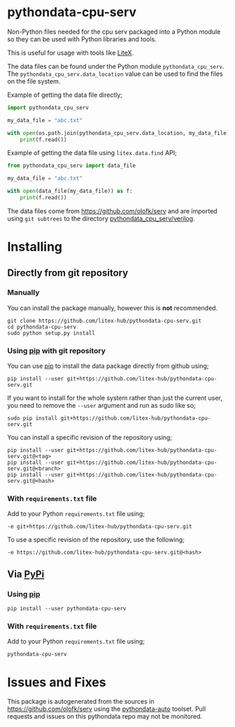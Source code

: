 # pythondata-cpu-serv

Non-Python  files needed for the cpu serv packaged
into a Python module so they can be used with Python libraries and tools.

This is useful for usage with tools like
[LiteX](https://github.com/enjoy-digital/litex.git).

The data files can be found under the Python module `pythondata_cpu_serv`. The
`pythondata_cpu_serv.data_location` value can be used to find the files on the file
system.

Example of getting the data file directly;
```python
import pythondata_cpu_serv

my_data_file = "abc.txt"

with open(os.path.join(pythondata_cpu_serv.data_location, my_data_file)) as f:
    print(f.read())
```

Example of getting the data file using `litex.data.find` API;
```python
from pythondata_cpu_serv import data_file

my_data_file = "abc.txt"

with open(data_file(my_data_file)) as f:
    print(f.read())
```


The data files come from https://github.com/olofk/serv
and are imported using `git subtrees` to the directory
[pythondata_cpu_serv/verilog](pythondata_cpu_serv/verilog).



# Installing

## Directly from git repository

### Manually

You can install the package manually, however this is **not** recommended.

```
git clone https://github.com/litex-hub/pythondata-cpu-serv.git
cd pythondata-cpu-serv
sudo python setup.py install
```

### Using [pip](https://pip.pypa.io/) with git repository

You can use [pip](https://pip.pypa.io/) to install the data package directly
from github using;

```
pip install --user git+https://github.com/litex-hub/pythondata-cpu-serv.git
```

If you want to install for the whole system rather than just the current user,
you need to remove the `--user` argument and run as sudo like so;

```
sudo pip install git+https://github.com/litex-hub/pythondata-cpu-serv.git
```

You can install a specific revision of the repository using;
```
pip install --user git+https://github.com/litex-hub/pythondata-cpu-serv.git@<tag>
pip install --user git+https://github.com/litex-hub/pythondata-cpu-serv.git@<branch>
pip install --user git+https://github.com/litex-hub/pythondata-cpu-serv.git@<hash>
```

### With `requirements.txt` file

Add to your Python `requirements.txt` file using;
```
-e git+https://github.com/litex-hub/pythondata-cpu-serv.git
```

To use a specific revision of the repository, use the following;
```
-e https://github.com/litex-hub/pythondata-cpu-serv.git@<hash>
```

## Via [PyPi](https://pypi.org/project/pythondata-cpu-serv/)

### Using [pip](https://pip.pypa.io/)

```
pip install --user pythondata-cpu-serv
```

### With `requirements.txt` file

Add to your Python `requirements.txt` file using;
```
pythondata-cpu-serv
```

# Issues and Fixes

This package is autogenerated from the sources in
<https://github.com/olofk/serv>
using the [pythondata-auto](https://github.com/litex-hub/pythondata-auto)
toolset. Pull requests and issues on this pythondata repo may not be monitored.
